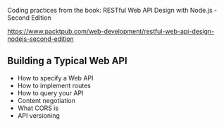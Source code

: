 Coding practices from the book: RESTful Web API Design with Node.js - Second Edition

https://www.packtpub.com/web-development/restful-web-api-design-nodejs-second-edition

## Building a Typical Web API

* How to specify a Web API
* How to implement routes
* How to query your API
* Content negotiation
* What CORS is
* API versioning